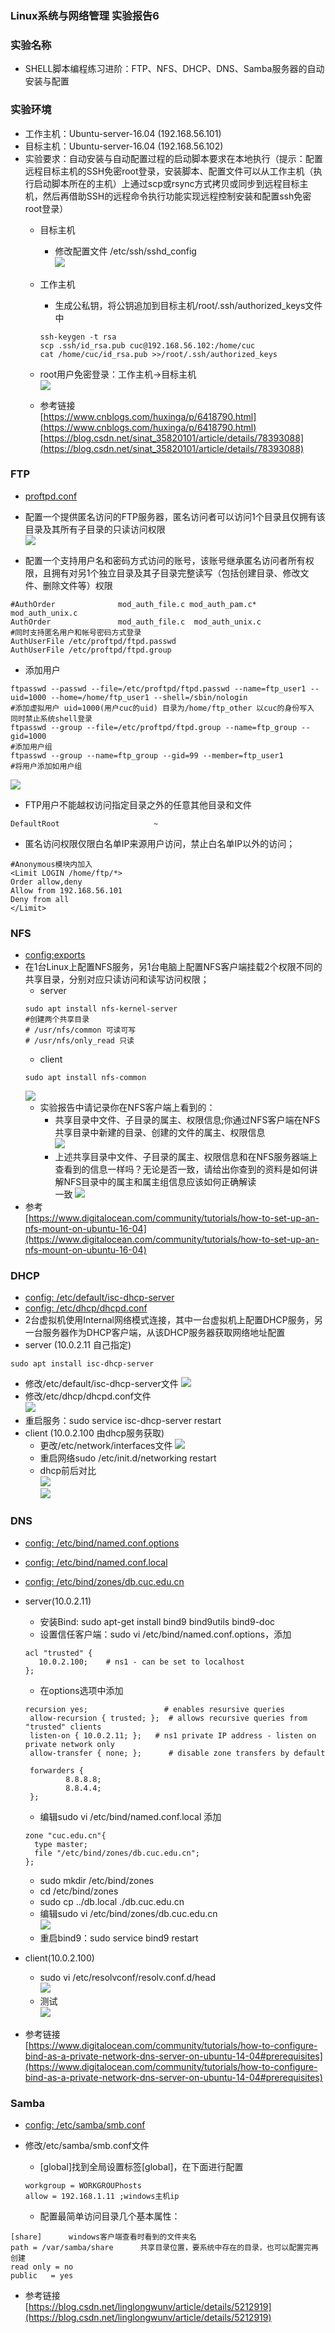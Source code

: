 ### Linux系统与网络管理 实验报告6
### 实验名称
- SHELL脚本编程练习进阶：FTP、NFS、DHCP、DNS、Samba服务器的自动安装与配置

### 实验环境
 - 工作主机：Ubuntu-server-16.04  (192.168.56.101)
 - 目标主机：Ubuntu-server-16.04  (192.168.56.102)
 - 实验要求：自动安装与自动配置过程的启动脚本要求在本地执行（提示：配置远程目标主机的SSH免密root登录，安装脚本、配置文件可以从工作主机（执行启动脚本所在的主机）上通过scp或rsync方式拷贝或同步到远程目标主机，然后再借助SSH的远程命令执行功能实现远程控制安装和配置ssh免密root登录）
   - 目标主机
     - 修改配置文件 /etc/ssh/sshd_config  
     ![](images/ssh_1.png)
   - 工作主机
     - 生成公私钥，将公钥追加到目标主机/root/.ssh/authorized_keys文件中  
     ```Shell
     ssh-keygen -t rsa
     scp .ssh/id_rsa.pub cuc@192.168.56.102:/home/cuc
     cat /home/cuc/id_rsa.pub >>/root/.ssh/authorized_keys
     ```  

   - root用户免密登录：工作主机->目标主机  
   ![](images/ssh_2.png)  
   - 参考链接  
   [https://www.cnblogs.com/huxinga/p/6418790.html](https://www.cnblogs.com/huxinga/p/6418790.html)  
   [https://blog.csdn.net/sinat_35820101/article/details/78393088](https://blog.csdn.net/sinat_35820101/article/details/78393088)

### FTP
 - [proftpd.conf]()
 - 配置一个提供匿名访问的FTP服务器，匿名访问者可以访问1个目录且仅拥有该目录及其所有子目录的只读访问权限  
 ![](images/ftp1.png)

 - 配置一个支持用户名和密码方式访问的账号，该账号继承匿名访问者所有权限，且拥有对另1个独立目录及其子目录完整读写（包括创建目录、修改文件、删除文件等）权限    
 ```
 #AuthOrder              mod_auth_file.c mod_auth_pam.c* mod_auth_unix.c
AuthOrder               mod_auth_file.c  mod_auth_unix.c
#同时支持匿名用户和帐号密码方式登录
AuthUserFile /etc/proftpd/ftpd.passwd
AuthUserFile /etc/proftpd/ftpd.group
 ```
 - 添加用户  
 ```
 ftpasswd --passwd --file=/etc/proftpd/ftpd.passwd --name=ftp_user1 --uid=1000 --home=/home/ftp_user1 --shell=/sbin/nologin
#添加虚拟用户 uid=1000(用户cuc的uid) 目录为/home/ftp_other 以cuc的身份写入  同时禁止系统shell登录
ftpasswd --group --file=/etc/proftpd/ftpd.group --name=ftp_group --gid=1000
#添加用户组
ftpasswd --group --name=ftp_group --gid=99 --member=ftp_user1
#将用户添加如用户组
 ```
 ![](images/ftp2.png)

 - FTP用户不能越权访问指定目录之外的任意其他目录和文件
 ```
 DefaultRoot                     ~
 ```
 - 匿名访问权限仅限白名单IP来源用户访问，禁止白名单IP以外的访问；
 ```
 #Anonymous模块内加入
<Limit LOGIN /home/ftp/*>
Order allow,deny
Allow from 192.168.56.101
Deny from all
</Limit>
 ```


### NFS

 - [config:exports](conf/exports)
 - 在1台Linux上配置NFS服务，另1台电脑上配置NFS客户端挂载2个权限不同的共享目录，分别对应只读访问和读写访问权限；
   - server
   ```
   sudo apt install nfs-kernel-server
   #创建两个共享目录
   # /usr/nfs/common 可读可写
   # /usr/nfs/only_read 只读
   ```
   - client
   ```
   sudo apt install nfs-common
   ```  
   ![](images/nfs1.png)
   - 实验报告中请记录你在NFS客户端上看到的：
     - 共享目录中文件、子目录的属主、权限信息;你通过NFS客户端在NFS共享目录中新建的目录、创建的文件的属主、权限信息  
     ![](images/nfs2.png)
     -  上述共享目录中文件、子目录的属主、权限信息和在NFS服务器端上查看到的信息一样吗？无论是否一致，请给出你查到的资料是如何讲解NFS目录中的属主和属主组信息应该如何正确解读   
     一致
     ![](images/nfs3.png)
 - 参考  
 [https://www.digitalocean.com/community/tutorials/how-to-set-up-an-nfs-mount-on-ubuntu-16-04](https://www.digitalocean.com/community/tutorials/how-to-set-up-an-nfs-mount-on-ubuntu-16-04)


### DHCP
 - [config: /etc/default/isc-dhcp-server](conf/isc-dhcp-server)
 - [config: /etc/dhcp/dhcpd.conf](conf/dhcpd.conf)
 -  2台虚拟机使用Internal网络模式连接，其中一台虚拟机上配置DHCP服务，另一台服务器作为DHCP客户端，从该DHCP服务器获取网络地址配置
   - server (10.0.2.11 自己指定)
   ```
   sudo apt install isc-dhcp-server
   ```  
   - 修改/etc/default/isc-dhcp-server文件
   ![](images/dhcp1.png)  
   - 修改/etc/dhcp/dhcpd.conf文件  
   ![](images/dhcp2.png)  
   - 重启服务：sudo service isc-dhcp-server restart  
   - client (10.0.2.100 由dhcp服务获取)
     - 更改/etc/network/interfaces文件
     ![](images/dhcp3.png)
     - 重启网络sudo /etc/init.d/networking restart
     - dhcp前后对比  
     ![](images/dhcp4.png)  
     ![](images/dhcp5.png)  

### DNS
 - [config: /etc/bind/named.conf.options](conf/named.conf.options)
 - [config: /etc/bind/named.conf.local](conf/named.conf.local)
 - [config: /etc/bind/zones/db.cuc.edu.cn](db.cuc.edu.cn)
 - server(10.0.2.11)
   - 安装Bind: sudo apt-get install bind9 bind9utils bind9-doc
   - 设置信任客户端：sudo vi /etc/bind/named.conf.options，添加  
   ```
   acl "trusted" {
      10.0.2.100;    # ns1 - can be set to localhost
   };  
   ```
   - 在options选项中添加  
   ```
   recursion yes;                 # enables resursive queries
    allow-recursion { trusted; };  # allows recursive queries from "trusted" clients
    listen-on { 10.0.2.11; };   # ns1 private IP address - listen on private network only
    allow-transfer { none; };      # disable zone transfers by default

    forwarders {
            8.8.8.8;
            8.8.4.4;
    };
   ```
   - 编辑sudo vi /etc/bind/named.conf.local 添加
   ```
   zone "cuc.edu.cn"{
     type master;
     file "/etc/bind/zones/db.cuc.edu.cn";
   };
   ```
   - sudo mkdir /etc/bind/zones
   - cd /etc/bind/zones
   - sudo cp ../db.local ./db.cuc.edu.cn
   - 编辑sudo vi /etc/bind/zones/db.cuc.edu.cn  
   ![](images/dns1.png)
   - 重启bind9：sudo service bind9 restart

- client(10.0.2.100)
  - sudo vi /etc/resolvconf/resolv.conf.d/head  
  ![](images/dns2.png)
  - 测试  
  ![](images/dns3.png)
- 参考链接  
[https://www.digitalocean.com/community/tutorials/how-to-configure-bind-as-a-private-network-dns-server-on-ubuntu-14-04#prerequisites](https://www.digitalocean.com/community/tutorials/how-to-configure-bind-as-a-private-network-dns-server-on-ubuntu-14-04#prerequisites)

### Samba
 - [config: /etc/samba/smb.conf](conf/smb.conf)  
 - 修改/etc/samba/smb.conf文件
   - [global]找到全局设置标签[global]，在下面进行配置  
   
   ```
   workgroup = WORKGROUPhosts
   allow = 192.168.1.11 ;windows主机ip
   ```
  
   - 配置最简单访问目录几个基本属性：  
  
  ```
  [share]      windows客户端查看时看到的文件夹名
  path = /var/samba/share      共享目录位置，要系统中存在的目录，也可以配置完再创建
  read only = no
  public   = yes
  ```
  
 - 参考链接  
 [https://blog.csdn.net/linglongwunv/article/details/5212919](https://blog.csdn.net/linglongwunv/article/details/5212919)
